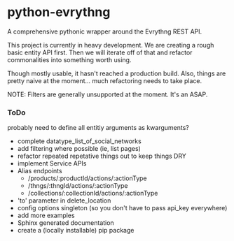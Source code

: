 # python-evrythng

A comprehensive pythonic wrapper around the Evrythng REST API.

This project is currently in heavy development. We are creating a rough basic
entity API first. Then we will iterate off of that and refactor commonalities
into something worth using.

Though mostly usable, it hasn't reached a production build. Also, things are
pretty naive at the moment... much refactoring needs to take place.

NOTE: Filters are generally unsupported at the moment. It's an ASAP.

### ToDo

probably need to define all entitiy arguments as kwarguments?

- complete datatype_list_of_social_networks
- add filtering where possible (ie, list pages)
- refactor repeated repetative things out to keep things DRY
- implement Service APIs
- Alias endpoints
    - /products/:productId/actions/:actionType
    - /thngs/:thngId/actions/:actionType
    - /collections/:collectionId/actions/:actionType
- 'to' parameter in delete_location
- config options singleton (so you don't have to pass api_key everywhere)
- add more examples
- Sphinx generated documentation
- create a (locally installable) pip package
